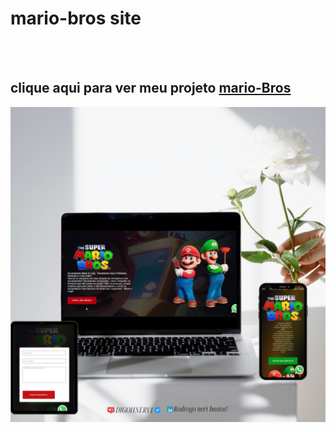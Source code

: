 # <h1> mario-bros site </h1>
<br>
<br>
<h2> clique aqui para ver meu projeto <a href="https://mario-rbrothe.netlify.app">mario-Bros</a></h2>
<img src="https://raw.githubusercontent.com/Digo-Nery/Devclub/b8bb71d1faea17a51cf9a223314edacecb0435dd/css/padding/img/site%20mario.png"/>

